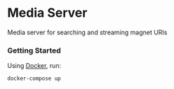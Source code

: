 # Media Server

Media server for searching and streaming magnet URIs

### Getting Started

Using [Docker](https://docs.docker.com/install/), run:

```bash
docker-compose up
```
